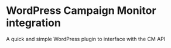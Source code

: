 WordPress Campaign Monitor integration
======================================

A quick and simple WordPress plugin to interface with the CM API
